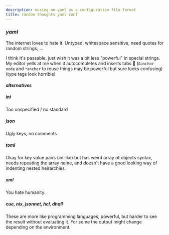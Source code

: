 ```yaml
---
description: musing on yaml as a configuration file format
title: random thoughts yaml conf
---
```


### _yaml_

The internet loves to hate it.
Untyped, whitespace sensitive, need quotes for random strings, ...

I think it's passable, just wish it was a bit less "powerful" in special strings.
My editor yells at me when it autocompletes and inserts tabs :facepalm:
(`&anchor node` and `*anchor` to reuse things may be powerful but sure looks confusing)
(type tags look horrible)

#### _alternatives_

##### _ini_

Too unspecified / no standard

##### _json_

Ugly keys, no comments

##### _toml_

Okay for key value pairs (ini like)
but has weird array of objects syntax, needs repeating the array name,
and doesn't have a good looking way of indenting nested heirarchies.

##### _xml_

You hate humanity.

##### cue, nix, jsonnet, hcl, dhall

These are more like programming languages,
powerful, but harder to see the result without evaluating it.
For some the output might change depending on the environment.
